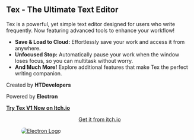 <h2 class="text-center">Tex - The Ultimate Text Editor</h2>
<p class="text-center">Tex is a powerful, yet simple text editor designed for users who write frequently. Now featuring advanced tools to enhance your workflow!</p>
<ul>
  <li><strong>Save & Load to Cloud:</strong> Effortlessly save your work and access it from anywhere.</li>
  <li><strong>Unfocused Stop:</strong> Automatically pause your work when the window loses focus, so you can multitask without worry.</li>
  <li><strong>And Much More!</strong> Explore additional features that make Tex the perfect writing companion.</li>
</ul>
<p class="text-center">Created by <strong>HTDevelopers</strong></p>
<p class="text-center">Powered by <strong>Electron</strong></p>
<p class="text-center"><a href="https://houloude-team.itch.io/tex" target="_blank" style="font-weight:bold;">Try Tex V1 Now on Itch.io</a></p>
<p style="text-align: center"><a href="https://houloude-team.itch.io/texv2" target="_blank" style="text-align: center">Get it from itch.io</a><br></p>
<figure class="text-center">
  <a href="https://www.electronjs.org" target="_blank">
    <img src="https://miro.medium.com/v2/resize:fit:1400/0*Vxa_kHh-uUfKqtK6" alt="Electron Logo" style="border-radius: 20px;" title="Electron">
  </a>
</figure>
